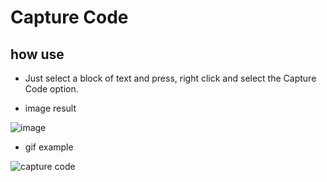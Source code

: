 # Capture Code

## how use

- Just select a block of text and press, right click and select the Capture Code option.

- image result  

![image](https://github.com/neiderruiz/vs-code-capture-code/assets/57574910/ccb466e6-d3f9-45b0-8d0d-d66e9f985b8f)

- gif example

![capture code](https://github.com/neiderruiz/vs-code-capture-code/assets/57574910/8ce517ae-f239-412c-b761-f8c885e3812a)
